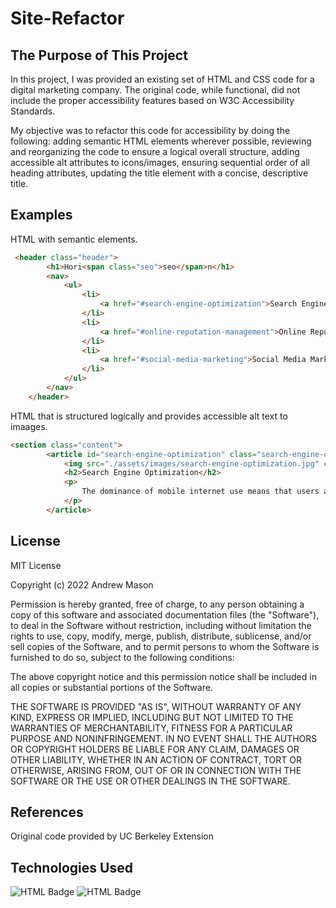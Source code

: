 # Site-Refactor

## The Purpose of This Project

In this project, I was provided an existing set of HTML and CSS code for a digital marketing company. The original code, while functional, did not include the proper accessibility features based on W3C Accessibility Standards.

My objective was to refactor this code for accessibility by doing the following: adding semantic HTML elements wherever possible, reviewing and reorganizing the code to ensure a logical overall structure, adding accessible alt attributes to icons/images, ensuring sequential order of all heading attributes, updating the title element with a concise, descriptive title.

## Examples

HTML with semantic elements.
```html
 <header class="header">
        <h1>Hori<span class="seo">seo</span>n</h1>
        <nav>
            <ul>
                <li>
                    <a href="#search-engine-optimization">Search Engine Optimization</a>
                </li>
                <li>
                    <a href="#online-reputation-management">Online Reputation Management</a>
                </li>
                <li>
                    <a href="#social-media-marketing">Social Media Marketing</a>
                </li>
            </ul>
        </nav>
    </header>
```

HTML that is structured logically and provides accessible alt text to imaages.
```html
<section class="content">
        <article id="search-engine-optimization" class="search-engine-optimization">
            <img src="./assets/images/search-engine-optimization.jpg" class="float-left" alt="Desktop with writing utensils, computer, notebook, and cup of coffee" />
            <h2>Search Engine Optimization</h2>
            <p>
                The dominance of mobile internet use means that users are searching for the right business as they travel, shop, or sit on their couch at home. Search Engine Optimization (SEO) allows you to increase your visibility and find the right customers for your business.
            </p>
        </article>    
```

## License

MIT License

Copyright (c) 2022 Andrew Mason

Permission is hereby granted, free of charge, to any person obtaining a copy
of this software and associated documentation files (the "Software"), to deal
in the Software without restriction, including without limitation the rights
to use, copy, modify, merge, publish, distribute, sublicense, and/or sell
copies of the Software, and to permit persons to whom the Software is
furnished to do so, subject to the following conditions:

The above copyright notice and this permission notice shall be included in all
copies or substantial portions of the Software.

THE SOFTWARE IS PROVIDED "AS IS", WITHOUT WARRANTY OF ANY KIND, EXPRESS OR
IMPLIED, INCLUDING BUT NOT LIMITED TO THE WARRANTIES OF MERCHANTABILITY,
FITNESS FOR A PARTICULAR PURPOSE AND NONINFRINGEMENT. IN NO EVENT SHALL THE
AUTHORS OR COPYRIGHT HOLDERS BE LIABLE FOR ANY CLAIM, DAMAGES OR OTHER
LIABILITY, WHETHER IN AN ACTION OF CONTRACT, TORT OR OTHERWISE, ARISING FROM,
OUT OF OR IN CONNECTION WITH THE SOFTWARE OR THE USE OR OTHER DEALINGS IN THE
SOFTWARE.

## References

Original code provided by UC Berkeley Extension

## Technologies Used

![HTML Badge](https://img.shields.io/badge/Language-<HTML>-<blue>)
![HTML Badge](https://img.shields.io/badge/Language-<CSS>-<red>)
